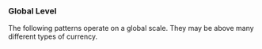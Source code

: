 ### Global Level

The following patterns operate on a global scale.  They may be above many different types of currency.

